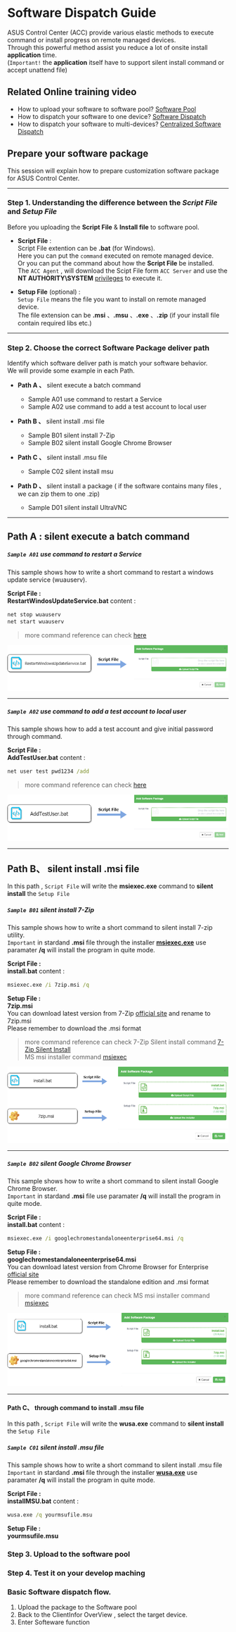 # Software Dispatch Guide
ASUS Control Center (ACC) provide various elastic methods to execute command or install progress on remote managed devices.  
Through this powerful method assist you reduce a lot of onsite install **application** time.  
(`Important!` the **application** itself have to support silent install command or accept unattend file)

## Related Online training video
 - How to upload your software to software pool?   [Software Pool](https://www.youtube.com/watch?v=gIYsaWSM8jk&t=0s&list=PLI1j8qlptDvIqajLOS9OveggyTcWLDJ3i&index=28 "Software Pool")
 - How to dispatch your software to one device?    [Software Dispatch](https://youtu.be/qba_tdvPF8E?list=PLI1j8qlptDvIqajLOS9OveggyTcWLDJ3i&t=219 "Software Dispatch")
 - How to dispatch your software to multi-devices? [Centralized Software Dispatch](https://www.youtube.com/watch?v=uBptddU84T4&list=PLI1j8qlptDvIqajLOS9OveggyTcWLDJ3i&index=28 "Centralized Software Dispatch")

## Prepare your software package  
This session will explain how to prepare customization software package for ASUS Control Center.  

---
### Step 1. Understanding the difference between the _Script File_ and _Setup File_

Before you uploading the **Script File** & **Install file** to software pool.  
- **Script File** :  
    Script File extention can be **.bat** (for Windows).  
    Here you can put the `command` executed on remote managed device.  
    Or you can put the command about how the **Script File** be installed.  
    The `ACC Agent` , will download the Scipt File form `ACC Server` and use the **NT AUTHORITY\SYSTEM** 
    [privileges](https://docs.microsoft.com/en-us/windows/desktop/services/localsystem-account "privileges" ) to execute it.  
    
- **Setup File** (optional) :  
    `Setup File` means the file you want to install on remote managed device.  
    The file extension can be **.msi** 、**.msu** 、**.exe** 、**.zip** (if your install file contain required libs etc.)
---         
### Step 2. Choose the correct Software Package deliver path
Identify which software deliver path is match your software behavior.  
We will provide some example in each Path.  

- **Path A 、** silent execute a batch command
    - Sample A01 use command to restart a Service
    - Sample A02 use command to add a test account to local user
    
- **Path B 、** silent install .msi file
    - Sample B01 silent install 7-Zip
    - Sample B02 silent install Google Chrome Browser
    
- **Path C 、** silent install .msu file
    - Sample C02 silent install msu
    
- **Path D 、** silent install a package ( if the software contains many files , we can zip them to one .zip)  
    - Sample D01 silent install UltraVNC

---

## Path A : silent execute a batch command

##### `Sample A01` use command to restart a Service
This sample shows how to write a short command to restart a windows update service (wuauserv).

**Script File :**  
**RestartWindosUpdateService.bat** content : 
```cmd
net stop wuauserv
net start wuauserv
```
>more command reference can check [here](https://www.windows-commandline.com/start-stop-service-command-line)

![image](/resources/images/SampleA01.png)  

***

##### `Sample A02` use command to add a test account to local user
This sample shows how to add a test account and give initial password through command.

**Script File :**  
**AddTestUser.bat** content : 
```cmd
net user test pwd1234 /add
```  
>more command reference can check [here](https://www.windows-commandline.com/add-user-from-command-line "Reference")

![image](/resources/images/SampleA02.png)  

***


## Path B、 silent install .msi file
In this path , `Script File` will write the **msiexec.exe** command to **silent install** the `Setup File`

##### `Sample B01` silent install 7-Zip
This sample shows how to write a short command to silent install 7-zip utility.  
`Important` in stardand **.msi** file through the installer **[msiexec.exe](https://docs.microsoft.com/en-us/windows/desktop/Msi/command-line-options "Reference")** use paramater **/q** will install the program in quite mode. 

**Script File :**  
**install.bat** content : 
```cmd
msiexec.exe /i 7zip.msi /q
```

**Setup File :**  
**7zip.msi**  
You can download latest version from 7-Zip [official site](https://www.7-zip.org/download.html) and rename to 7zip.msi  
Please remember to download the .msi format  
>more command reference can check 
>7-Zip Silent install command [7-Zip Silent Install](https://www.7-zip.org/faq.html "Reference")  
>MS msi installer command [msiexec](https://docs.microsoft.com/en-us/windows/desktop/Msi/command-line-options "Reference")  

![image](/resources/images/SampleB01.png)  

***

##### `Sample B02` silent Google Chrome Browser
This sample shows how to write a short command to silent install Google Chrome Browser.  
`Important` in stardand **.msi** file use paramater **/q** will install the program in quite mode. 

**Script File :**  
**install.bat** content : 
```cmd
msiexec.exe /i googlechromestandaloneenterprise64.msi /q
```

**Setup File :**  
**googlechromestandaloneenterprise64.msi**  
You can download latest version from Chrome Browser for Enterprise [official site](https://enterprise.google.com/intl/en-us/chrome/chrome-browser/)  
Please remember to download the standalone edition and .msi format  
>more command reference can check
>MS msi installer command [msiexec](https://docs.microsoft.com/en-us/windows/desktop/Msi/command-line-options "Reference")  

![image](/resources/images/SampleB02.png)  

***


#### Path C、 through command to install .msu file  
In this path , `Script File` will write the **wusa.exe** command to **silent install** the `Setup File`

##### `Sample C01` silent install .msu file
This sample shows how to write a short command to silent install .msu file  
`Important` in stardand **.msi** file through the installer **[wusa.exe](https://support.microsoft.com/en-us/help/934307/description-of-the-windows-update-standalone-installer-in-windows)** use paramater **/q** will install the program in quite mode. 

**Script File :**  
**installMSU.bat** content : 
```cmd
wusa.exe /q yourmsufile.msu
```
**Setup File :**  
**yourmsufile.msu**  


### Step 3. Upload to the software pool

### Step 4. Test it on your develop maching

### Basic Software dispatch flow.
1. Upload the package to the Software pool
2. Back to the ClientInfor OverView , select the target device.
3. Enter Softeware function 
